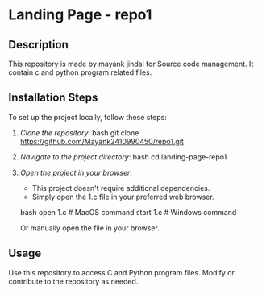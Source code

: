 # Landing Page - repo1

## Description

This repository is made by mayank jindal for Source code management. It contain c and python program related files.

## Installation Steps

To set up the project locally, follow these steps:

1. *Clone the repository*:
    bash
    git clone https://github.com/Mayank2410990450/repo1.git
    

2. *Navigate to the project directory*:
    bash
    cd landing-page-repo1
    

3. *Open the project in your browser*:
    - This project doesn't require additional dependencies.
    - Simply open the 1.c file in your preferred web browser.
    
    bash
    open 1.c  # MacOS command
    start 1.c # Windows command
    

    Or manually open the file in your browser.

## Usage

Use this repository to access C and Python program files.
Modify or contribute to the repository as needed.